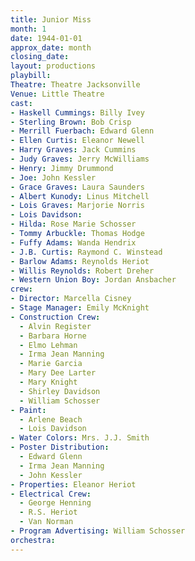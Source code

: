 ```yaml
---
title: Junior Miss
month: 1
date: 1944-01-01
approx_date: month
closing_date:
layout: productions
playbill:
Theatre: Theatre Jacksonville
Venue: Little Theatre
cast:
- Haskell Cummings: Billy Ivey
- Sterling Brown: Bob Crisp
- Merrill Fuerbach: Edward Glenn
- Ellen Curtis: Eleanor Newell
- Harry Graves: Jack Cummins
- Judy Graves: Jerry McWilliams
- Henry: Jimmy Drummond
- Joe: John Kessler
- Grace Graves: Laura Saunders
- Albert Kunody: Linus Mitchell
- Lois Graves: Marjorie Norris
- Lois Davidson:
- Hilda: Rose Marie Schosser
- Tommy Arbuckle: Thomas Hodge
- Fuffy Adams: Wanda Hendrix
- J.B. Curtis: Raymond C. Winstead
- Barlow Adams: Reynolds Heriot
- Willis Reynolds: Robert Dreher
- Western Union Boy: Jordan Ansbacher
crew:
- Director: Marcella Cisney
- Stage Manager: Emily McKnight
- Construction Crew:
  - Alvin Register
  - Barbara Horne
  - Elmo Lehman
  - Irma Jean Manning
  - Marie Garcia
  - Mary Dee Larter
  - Mary Knight
  - Shirley Davidson
  - William Schosser
- Paint:
  - Arlene Beach
  - Lois Davidson
- Water Colors: Mrs. J.J. Smith
- Poster Distribution:
  - Edward Glenn
  - Irma Jean Manning
  - John Kessler
- Properties: Eleanor Heriot
- Electrical Crew:
  - George Henning
  - R.S. Heriot
  - Van Norman
- Program Advertising: William Schosser
orchestra:
---
```

